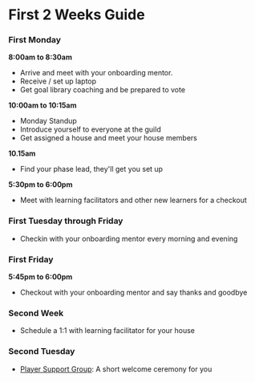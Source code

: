 # First 2 Weeks Guide

### First Monday

**8:00am to 8:30am**

- Arrive and meet with your onboarding mentor.
- Receive / set up laptop
- Get goal library coaching and be prepared to vote

**10:00am to 10:15am**

- Monday Standup
- Introduce yourself to everyone at the guild
- Get assigned a house and meet your house members

**10.15am**

- Find your phase lead, they'll get you set up

**5:30pm to 6:00pm**

- Meet with learning facilitators and other new learners for a checkout

### First Tuesday through Friday

- Checkin with your onboarding mentor every morning and evening

### First Friday

**5:45pm to 6:00pm**

- Checkout with your onboarding mentor and say thanks and goodbye


### Second Week

- Schedule a 1:1 with learning facilitator for your house

### Second Tuesday

- [Player Support Group](https://cos.learnersguild.org/COS_Overview/Player_Support_Group.html): A short welcome ceremony for you
